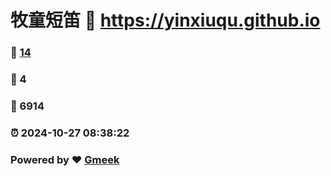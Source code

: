 # 牧童短笛 :link: https://yinxiuqu.github.io 
### :page_facing_up: [14](https://yinxiuqu.github.io/tag.html) 
### :speech_balloon: 4 
### :hibiscus: 6914 
### :alarm_clock: 2024-10-27 08:38:22 
### Powered by :heart: [Gmeek](https://github.com/Meekdai/Gmeek)
